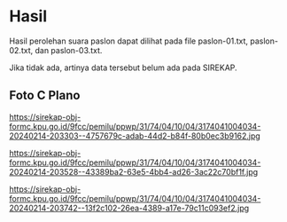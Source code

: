 # Hasil

Hasil perolehan suara paslon dapat dilihat pada file paslon-01.txt, paslon-02.txt, dan paslon-03.txt.

Jika tidak ada, artinya data tersebut belum ada pada SIREKAP.

## Foto C Plano

https://sirekap-obj-formc.kpu.go.id/9fcc/pemilu/ppwp/31/74/04/10/04/3174041004034-20240214-203303--4757679c-adab-44d2-b84f-80b0ec3b9162.jpg

https://sirekap-obj-formc.kpu.go.id/9fcc/pemilu/ppwp/31/74/04/10/04/3174041004034-20240214-203528--43389ba2-63e5-4bb4-ad26-3ac22c70bf1f.jpg

https://sirekap-obj-formc.kpu.go.id/9fcc/pemilu/ppwp/31/74/04/10/04/3174041004034-20240214-203742--13f2c102-26ea-4389-a17e-79c11c093ef2.jpg
